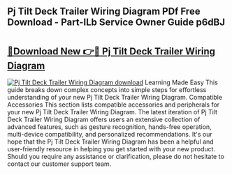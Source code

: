 ## Pj Tilt Deck Trailer Wiring Diagram PDf Free Download - Part-ILb Service Owner Guide p6dBJ

# <h2><a href="http://dflzakc.blite.top/?on=Pj+Tilt+Deck+Trailer+Wiring+Diagram">🔗Download New 👉🔴 Pj Tilt Deck Trailer Wiring Diagram</a></h2>

[![Pj Tilt Deck Trailer Wiring Diagram download](https://i.imgur.com/lujVjoI.png)](http://dflzakc.blite.top/?on=Pj+Tilt+Deck+Trailer+Wiring+Diagram)
Learning Made Easy This guide breaks down complex concepts into simple steps for effortless understanding of your new Pj Tilt Deck Trailer Wiring Diagram. Compatible Accessories This section lists compatible accessories and peripherals for your new Pj Tilt Deck Trailer Wiring Diagram. The latest iteration of Pj Tilt Deck Trailer Wiring Diagram offers users an extensive collection of advanced features, such as gesture recognition, hands-free operation, multi-device compatibility, and personalized recommendations. It's our hope that the Pj Tilt Deck Trailer Wiring Diagram has been a helpful and user-friendly resource in helping you get started with your new product. Should you require any assistance or clarification, please do not hesitate to contact our customer support team.
